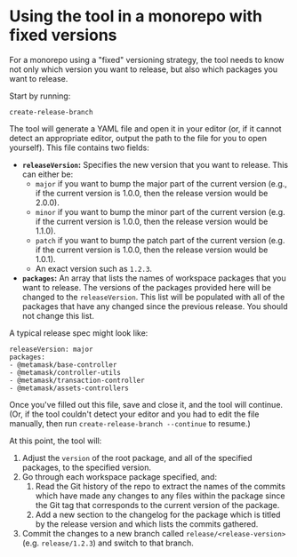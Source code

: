 # Using the tool in a monorepo with fixed versions

For a monorepo using a "fixed" versioning strategy, the tool needs to know not only which version you want to release, but also which packages you want to release.

Start by running:

```
create-release-branch
```

The tool will generate a YAML file and open it in your editor (or, if it cannot detect an appropriate editor, output the path to the file for you to open yourself). This file contains two fields:

- **`releaseVersion`:** Specifies the new version that you want to release. This can either be:
  - `major` if you want to bump the major part of the current version (e.g., if the current version is 1.0.0, then the release version would be 2.0.0).
  - `minor` if you want to bump the minor part of the current version (e.g. if the current version is 1.0.0, then the release version would be 1.1.0).
  - `patch` if you want to bump the patch part of the current version (e.g. if the current version is 1.0.0, then the release version would be 1.0.1).
  - An exact version such as `1.2.3`.
- **`packages`:** An array that lists the names of workspace packages that you want to release. The versions of the packages provided here will be changed to the `releaseVersion`. This list will be populated with all of the packages that have any changed since the previous release. You should not change this list.

A typical release spec might look like:

```
releaseVersion: major
packages:
- @metamask/base-controller
- @metamask/controller-utils
- @metamask/transaction-controller
- @metamask/assets-controllers
```

Once you've filled out this file, save and close it, and the tool will continue. (Or, if the tool couldn't detect your editor and you had to edit the file manually, then run `create-release-branch --continue` to resume.)

At this point, the tool will:

1. Adjust the `version` of the root package, and all of the specified packages, to the specified version.
2. Go through each workspace package specified, and:
   1. Read the Git history of the repo to extract the names of the commits which have made any changes to any files within the package since the Git tag that corresponds to the current version of the package.
   2. Add a new section to the changelog for the package which is titled by the release version and which lists the commits gathered.
3. Commit the changes to a new branch called `release/<release-version>` (e.g. `release/1.2.3`) and switch to that branch.
